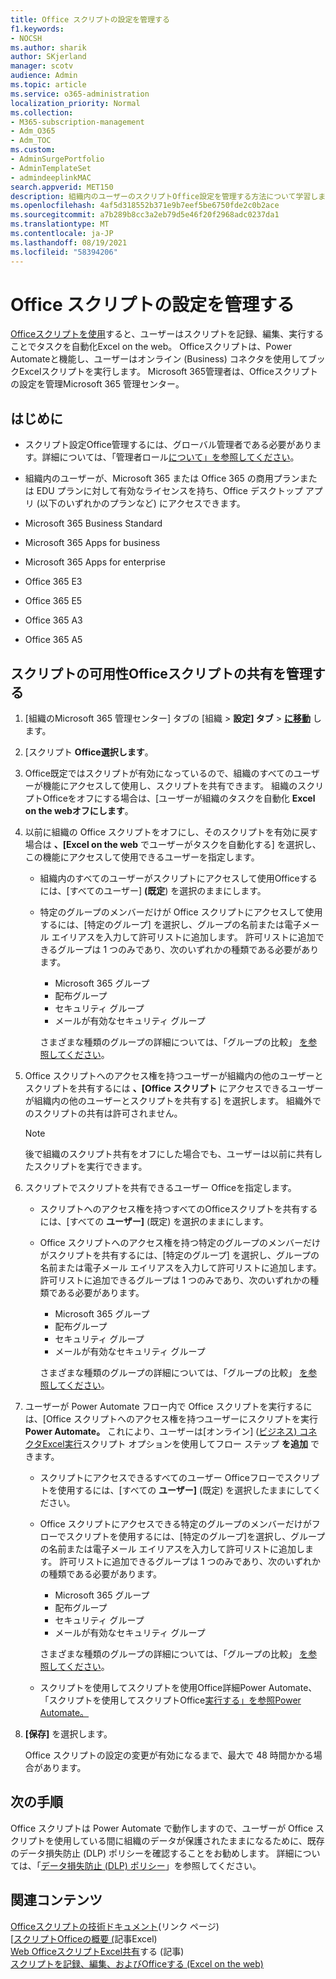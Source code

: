 ```yaml
---
title: Office スクリプトの設定を管理する
f1.keywords:
- NOCSH
ms.author: sharik
author: SKjerland
manager: scotv
audience: Admin
ms.topic: article
ms.service: o365-administration
localization_priority: Normal
ms.collection:
- M365-subscription-management
- Adm_O365
- Adm_TOC
ms.custom:
- AdminSurgePortfolio
- AdminTemplateSet
- admindeeplinkMAC
search.appverid: MET150
description: 組織内のユーザーのスクリプトOffice設定を管理する方法について学習します。
ms.openlocfilehash: 4af5d318552b371e9b7eef5be6750fde2c0b2ace
ms.sourcegitcommit: a7b289b8cc3a2eb79d5e46f20f2968adc0237da1
ms.translationtype: MT
ms.contentlocale: ja-JP
ms.lasthandoff: 08/19/2021
ms.locfileid: "58394206"
---
```

# <a name="manage-office-scripts-settings"></a>Office スクリプトの設定を管理する

[Officeスクリプトを使用](/office/dev/scripts)すると、ユーザーはスクリプトを記録、編集、実行することでタスクを自動化Excel on the web。 Officeスクリプトは、Power Automateと機能し、ユーザーはオンライン (Business) コネクタを使用してブックExcelスクリプトを実行します。 Microsoft 365管理者は、Officeスクリプトの設定を管理Microsoft 365 管理センター。

## <a name="before-you-begin"></a>はじめに

- スクリプト設定Office管理するには、グローバル管理者である必要があります。詳細については、「管理者ロール[について」を参照してください](../add-users/about-admin-roles.md)。

- 組織内のユーザーが、Microsoft 365 または Office 365 の商用プランまたは EDU プランに対して有効なライセンスを持ち、Office デスクトップ アプリ (以下のいずれかのプランなど) にアクセスできます。

- Microsoft 365 Business Standard
- Microsoft 365 Apps for business
- Microsoft 365 Apps for enterprise
- Office 365 E3
- Office 365 E5
- Office 365 A3
- Office 365 A5

## <a name="manage-availability-of-office-scripts-and-sharing-of-scripts"></a>スクリプトの可用性Officeスクリプトの共有を管理する

1. [組織のMicrosoft 365 管理センター] タブの [組織 \> **設定] タブ** \> **[に移動](https://go.microsoft.com/fwlink/p/?linkid=2053743)** します。

2. [スクリプト **Office選択します**。

3. Office既定ではスクリプトが有効になっているので、組織のすべてのユーザーが機能にアクセスして使用し、スクリプトを共有できます。 組織のスクリプトOfficeをオフにする場合は、[ユーザーが組織のタスクを自動化 **Excel on the webオフにします**。

4. 以前に組織の Office スクリプトをオフにし、そのスクリプトを有効に戻す場合は **、[Excel on the web** でユーザーがタスクを自動化する] を選択し、この機能にアクセスして使用できるユーザーを指定します。

    - 組織内のすべてのユーザーがスクリプトにアクセスして使用Officeするには、[すべてのユーザー] **(既定**) を選択のままにします。

    - 特定のグループのメンバーだけが Office スクリプトにアクセスして使用するには、[特定のグループ] を選択し、グループの名前または電子メール エイリアスを入力して許可リストに追加します。 許可リストに追加できるグループは 1 つのみであり、次のいずれかの種類である必要があります。
        - Microsoft 365 グループ
        - 配布グループ
        - セキュリティ グループ
        - メールが有効なセキュリティ グループ

        さまざまな種類のグループの詳細については、「グループの比較」 [を参照してください](../create-groups/compare-groups.md)。

5. Office スクリプトへのアクセス権を持つユーザーが組織内の他のユーザーとスクリプトを共有するには **、[Office スクリプト** にアクセスできるユーザーが組織内の他のユーザーとスクリプトを共有する] を選択します。 組織外でのスクリプトの共有は許可されません。

    > [!NOTE]
    > 後で組織のスクリプト共有をオフにした場合でも、ユーザーは以前に共有したスクリプトを実行できます。

6. スクリプトでスクリプトを共有できるユーザー Officeを指定します。

    - スクリプトへのアクセス権を持つすべてのOfficeスクリプトを共有するには、[すべての **ユーザー]** (既定) を選択のままにします。

    - Office スクリプトへのアクセス権を持つ特定のグループのメンバーだけがスクリプトを共有するには、[特定のグループ] を選択し、グループの名前または電子メール エイリアスを入力して許可リストに追加します。 許可リストに追加できるグループは 1 つのみであり、次のいずれかの種類である必要があります。
        - Microsoft 365 グループ
        - 配布グループ
        - セキュリティ グループ
        - メールが有効なセキュリティ グループ

        さまざまな種類のグループの詳細については、「グループの比較」 [を参照してください](../create-groups/compare-groups.md)。

7. ユーザーが Power Automate フロー内で Office スクリプトを実行するには、[Office スクリプトへのアクセス権を持つユーザーにスクリプトを実行 **Power Automate。** これにより、ユーザーは[オンライン] ([ビジネス) コネクタExcel実行](/connectors/excelonlinebusiness)スクリプト オプションを使用してフロー ステップ **を追加** できます。

    - スクリプトにアクセスできるすべてのユーザー Officeフローでスクリプトを使用するには、[すべての **ユーザー]** (既定) を選択したままにしてください。

    - Office スクリプトにアクセスできる特定のグループのメンバーだけがフローでスクリプトを使用するには、[特定のグループ]を選択し、グループの名前または電子メール エイリアスを入力して許可リストに追加します。 許可リストに追加できるグループは 1 つのみであり、次のいずれかの種類である必要があります。
        - Microsoft 365 グループ
        - 配布グループ
        - セキュリティ グループ
        - メールが有効なセキュリティ グループ

        さまざまな種類のグループの詳細については、「グループの比較」 [を参照してください](../create-groups/compare-groups.md)。

    - スクリプトを使用してスクリプトを使用Office詳細Power Automate、「スクリプトを使用してスクリプトOffice[実行する」を参照Power Automate。](/office/dev/scripts/develop/power-automate-integration)

8. **[保存]** を選択します。

    Office スクリプトの設定の変更が有効になるまで、最大で 48 時間かかる場合があります。

## <a name="next-steps"></a>次の手順

Office スクリプトは Power Automate で動作しますので、ユーザーが Office スクリプトを使用している間に組織のデータが保護されたままになるために、既存のデータ損失防止 (DLP) ポリシーを確認することをお勧めします。 詳細については、「[データ損失防止 (DLP) ポリシー](/power-automate/prevent-data-loss)」を参照してください。

## <a name="related-content"></a>関連コンテンツ

[Officeスクリプトの技術ドキュメント](/office/dev/scripts/)(リンク ページ)\
[[スクリプトOfficeの概要 (](https://support.microsoft.com/office/9fbe283d-adb8-4f13-a75b-a81c6baf163a)記事Excel)\
[Web OfficeスクリプトExcel共有](https://support.microsoft.com/office/226eddbc-3a44-4540-acfe-fccda3d1122b)する (記事)\
[スクリプトを記録、編集、およびOfficeする (Excel on the web)](/office/dev/scripts/tutorials/excel-tutorial)
